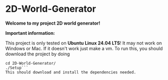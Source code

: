 # 2D-World-Generator

__Welcome to my project 2D world generator!__

__Important information:__

This project is only tested on __Ubuntu Linux 24.04 LTS__! It may not work on Windows or Mac. If it doesn't work just make a vm.
To run this, you should download the project by doing 
```git clone https://github.com/Ligerbot/2D-World-Generator 
cd 2D-World-Generator/ 
./Setup```
This should download and install the dependencies needed.

